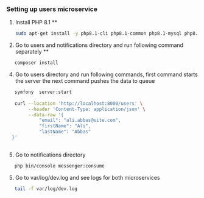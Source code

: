 ### Setting up users microservice
1. Install PHP 8.1 **
   ```bash
   sudo apt-get install -y php8.1-cli php8.1-common php8.1-mysql php8.1-zip php8.1-gd php8.1-mbstring php8.1-curl php8.1-xml php8.1-bcmath php-8.1-amqp


2. Go to users and notifications directory and run following command separately **

```bash
   composer install
```

4. Go to users directory and run following commands, first command starts the server the next command pushes the data to queue

```bash
   symfony  server:start
   
   curl --location 'http://localhost:8000/users' \
        --header 'Content-Type: application/json' \
        --data-raw '{
            "email": "ali.abbas@site.com",
            "firstName": "Ali",
            "lastName": "Abbas"
  }'
   
```

5. Go to notifications directory

```bash
   php bin/console messenger:consume
```

5. Go to var/log/dev.log and see logs for both microservices 

```bash
   tail -f var/log/dev.log
```